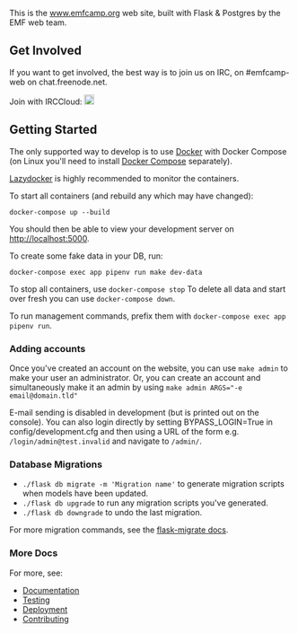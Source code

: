 This is the www.emfcamp.org web site, built with Flask & Postgres by the 
EMF web team.

## Get Involved

If you want to get involved, the best way is to join us on IRC, on #emfcamp-web on chat.freenode.net.

Join with IRCCloud: <a href="https://www.irccloud.com/invite?channel=%23emfcamp-web&amp;hostname=irc.freenode.net&amp;port=6697&amp;ssl=1" target="_blank"><img src="https://www.irccloud.com/invite-svg?channel=%23emfcamp-web&amp;hostname=irc.freenode.net&amp;port=6697&amp;ssl=1" height="18"></a>

## Getting Started

The only supported way to develop is to use [Docker](https://docker.com/) with Docker Compose (on Linux you'll need to install [Docker Compose](https://docs.docker.com/compose/install/) separately).

[Lazydocker](https://github.com/jesseduffield/lazydocker) is highly recommended
to monitor the containers.

To start all containers (and rebuild any which may have changed):
```
docker-compose up --build
```
You should then be able to view your development server on [http://localhost:5000](http://localhost:5000).

To create some fake data in your DB, run:
```
docker-compose exec app pipenv run make dev-data
```
To stop all containers, use `docker-compose stop`
To delete all data and start over fresh you can use `docker-compose down`.

To run management commands, prefix them with `docker-compose exec app pipenv run`.

### Adding accounts

Once you've created an account on the website, you can use `make admin` to make your user an administrator.
Or, you can create an account and simultaneously make it an admin by using `make admin ARGS="-e email@domain.tld"`

E-mail sending is disabled in development (but is printed out on the console). You can also login directly by setting BYPASS_LOGIN=True in config/development.cfg and then using a URL of the form e.g. `/login/admin@test.invalid` and navigate to `/admin/`.

### Database Migrations

- `./flask db migrate -m 'Migration name'` to generate migration scripts when models have been updated.
- `./flask db upgrade` to run any migration scripts you've generated.
- `./flask db downgrade` to undo the last migration.

For more migration commands, see the [flask-migrate docs](https://flask-migrate.readthedocs.io/en/latest/).

### More Docs 

For more, see:

* [Documentation](docs/documentation.md)
* [Testing](docs/testing.md)
* [Deployment](docs/deployment.md)
* [Contributing](.github/CONTRIBUTING.md)



